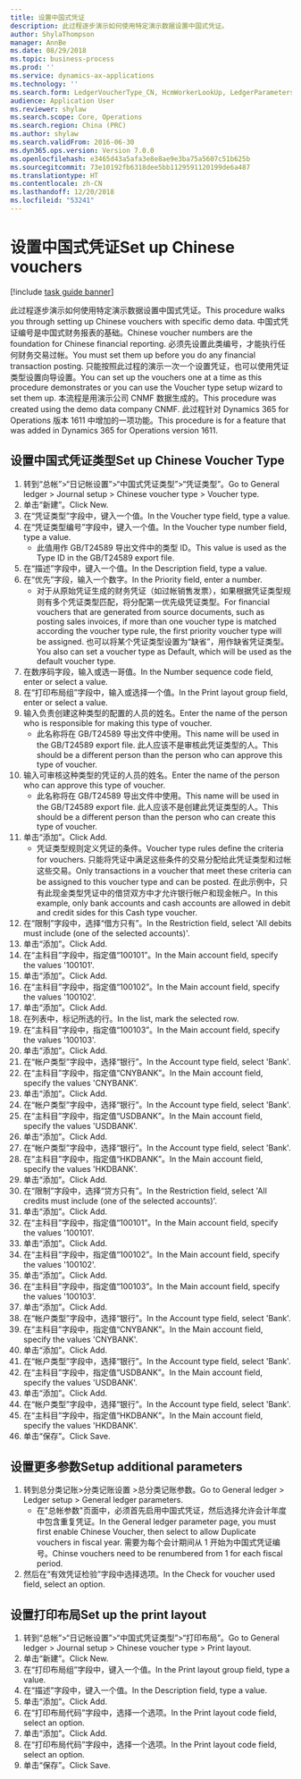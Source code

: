 ```yaml
---
title: 设置中国式凭证
description: 此过程逐步演示如何使用特定演示数据设置中国式凭证。
author: ShylaThompson
manager: AnnBe
ms.date: 08/29/2018
ms.topic: business-process
ms.prod: ''
ms.service: dynamics-ax-applications
ms.technology: ''
ms.search.form: LedgerVoucherType_CN, HcmWorkerLookUp, LedgerParameters, LedgerPrintLayoutGroup_CN
audience: Application User
ms.reviewer: shylaw
ms.search.scope: Core, Operations
ms.search.region: China (PRC)
ms.author: shylaw
ms.search.validFrom: 2016-06-30
ms.dyn365.ops.version: Version 7.0.0
ms.openlocfilehash: e3465d43a5afa3e8e8ae9e3ba75a5607c51b625b
ms.sourcegitcommit: 73e10192fb6318dee5bb1129591120199de6a487
ms.translationtype: HT
ms.contentlocale: zh-CN
ms.lasthandoff: 12/20/2018
ms.locfileid: "53241"
---
```

# <a name="set-up-chinese-vouchers"></a><span data-ttu-id="a8e13-103">设置中国式凭证</span><span class="sxs-lookup"><span data-stu-id="a8e13-103">Set up Chinese vouchers</span></span>

[!include [task guide banner](../../includes/task-guide-banner.md)]

<span data-ttu-id="a8e13-104">此过程逐步演示如何使用特定演示数据设置中国式凭证。</span><span class="sxs-lookup"><span data-stu-id="a8e13-104">This procedure walks you through setting up Chinese vouchers with specific demo data.</span></span>
<span data-ttu-id="a8e13-105">中国式凭证编号是中国式财务报表的基础。</span><span class="sxs-lookup"><span data-stu-id="a8e13-105">Chinese voucher numbers are the foundation for Chinese financial reporting.</span></span> <span data-ttu-id="a8e13-106">必须先设置此类编号，才能执行任何财务交易过帐。</span><span class="sxs-lookup"><span data-stu-id="a8e13-106">You must set them up before you do any financial transaction posting.</span></span> <span data-ttu-id="a8e13-107">只能按照此过程的演示一次一个设置凭证，也可以使用凭证类型设置向导设置。</span><span class="sxs-lookup"><span data-stu-id="a8e13-107">You can set up the vouchers one at a time as this procedure demonstrates or you can use the Voucher type setup wizard to set them up.</span></span>
<span data-ttu-id="a8e13-108">本流程是用演示公司 CNMF 数据生成的。</span><span class="sxs-lookup"><span data-stu-id="a8e13-108">This procedure was created using the demo data company CNMF.</span></span> <span data-ttu-id="a8e13-109">此过程针对 Dynamics 365 for Operations 版本 1611 中增加的一项功能。</span><span class="sxs-lookup"><span data-stu-id="a8e13-109">This procedure is for a feature that was added in Dynamics 365 for Operations version 1611.</span></span>


## <a name="set-up-chinese-voucher-type"></a><span data-ttu-id="a8e13-110">设置中国式凭证类型</span><span class="sxs-lookup"><span data-stu-id="a8e13-110">Set up Chinese Voucher Type</span></span>
1. <span data-ttu-id="a8e13-111">转到“总帐”>“日记帐设置”>“中国式凭证类型”>“凭证类型”。</span><span class="sxs-lookup"><span data-stu-id="a8e13-111">Go to General ledger > Journal setup > Chinese voucher type > Voucher type.</span></span>
2. <span data-ttu-id="a8e13-112">单击“新建”。</span><span class="sxs-lookup"><span data-stu-id="a8e13-112">Click New.</span></span>
3. <span data-ttu-id="a8e13-113">在“凭证类型”字段中，键入一个值。</span><span class="sxs-lookup"><span data-stu-id="a8e13-113">In the Voucher type field, type a value.</span></span>
4. <span data-ttu-id="a8e13-114">在“凭证类型编号”字段中，键入一个值。</span><span class="sxs-lookup"><span data-stu-id="a8e13-114">In the Voucher type number field, type a value.</span></span>
    * <span data-ttu-id="a8e13-115">此值用作 GB/T24589 导出文件中的类型 ID。</span><span class="sxs-lookup"><span data-stu-id="a8e13-115">This value is used as the Type ID in the GB/T24589 export file.</span></span>  
5. <span data-ttu-id="a8e13-116">在“描述”字段中，键入一个值。</span><span class="sxs-lookup"><span data-stu-id="a8e13-116">In the Description field, type a value.</span></span>
6. <span data-ttu-id="a8e13-117">在“优先”字段，输入一个数字。</span><span class="sxs-lookup"><span data-stu-id="a8e13-117">In the Priority field, enter a number.</span></span>
    * <span data-ttu-id="a8e13-118">对于从原始凭证生成的财务凭证（如过帐销售发票），如果根据凭证类型规则有多个凭证类型匹配，将分配第一优先级凭证类型。</span><span class="sxs-lookup"><span data-stu-id="a8e13-118">For financial vouchers that are generated from source documents, such as posting sales invoices, if more than one voucher type is matched according the voucher type rule, the first priority voucher type will be assigned.</span></span>  <span data-ttu-id="a8e13-119">也可以将某个凭证类型设置为“缺省”，用作缺省凭证类型。</span><span class="sxs-lookup"><span data-stu-id="a8e13-119">You also can set a voucher type as Default, which will be used as the default voucher type.</span></span>  
7. <span data-ttu-id="a8e13-120">在数序码字段，输入或选一哥值。</span><span class="sxs-lookup"><span data-stu-id="a8e13-120">In the Number sequence code field, enter or select a value.</span></span>
8. <span data-ttu-id="a8e13-121">在“打印布局组”字段中，输入或选择一个值。</span><span class="sxs-lookup"><span data-stu-id="a8e13-121">In the Print layout group field, enter or select a value.</span></span>
9. <span data-ttu-id="a8e13-122">输入负责创建这种类型的配置的人员的姓名。</span><span class="sxs-lookup"><span data-stu-id="a8e13-122">Enter the name of the person who is responsible for making this type of voucher.</span></span>
    * <span data-ttu-id="a8e13-123">此名称将在 GB/T24589 导出文件中使用。</span><span class="sxs-lookup"><span data-stu-id="a8e13-123">This name will be used in the GB/T24589 export file.</span></span> <span data-ttu-id="a8e13-124">此人应该不是审核此凭证类型的人。</span><span class="sxs-lookup"><span data-stu-id="a8e13-124">This should be a different person than the person who can approve this type of voucher.</span></span>  
10. <span data-ttu-id="a8e13-125">输入可审核这种类型的凭证的人员的姓名。</span><span class="sxs-lookup"><span data-stu-id="a8e13-125">Enter the name of the person who can approve this type of voucher.</span></span>
    * <span data-ttu-id="a8e13-126">此名称将在 GB/T24589 导出文件中使用。</span><span class="sxs-lookup"><span data-stu-id="a8e13-126">This name will be used in the GB/T24589 export file.</span></span> <span data-ttu-id="a8e13-127">此人应该不是创建此凭证类型的人。</span><span class="sxs-lookup"><span data-stu-id="a8e13-127">This should be a different person than the person who can create this type of voucher.</span></span>  
11. <span data-ttu-id="a8e13-128">单击“添加”。</span><span class="sxs-lookup"><span data-stu-id="a8e13-128">Click Add.</span></span>
    * <span data-ttu-id="a8e13-129">凭证类型规则定义凭证的条件。</span><span class="sxs-lookup"><span data-stu-id="a8e13-129">Voucher type rules define the criteria for vouchers.</span></span> <span data-ttu-id="a8e13-130">只能将凭证中满足这些条件的交易分配给此凭证类型和过帐这些交易。</span><span class="sxs-lookup"><span data-stu-id="a8e13-130">Only transactions in a voucher that meet these criteria can be assigned to this voucher type and can be posted.</span></span> <span data-ttu-id="a8e13-131">在此示例中，只有此现金类型凭证中的借贷双方中才允许银行帐户和现金帐户。</span><span class="sxs-lookup"><span data-stu-id="a8e13-131">In this example, only bank accounts and cash accounts are allowed in debit and credit sides for this Cash type voucher.</span></span>  
12. <span data-ttu-id="a8e13-132">在“限制”字段中，选择“借方只有”。</span><span class="sxs-lookup"><span data-stu-id="a8e13-132">In the Restriction field, select 'All debits must include (one of the selected accounts)'.</span></span>
13. <span data-ttu-id="a8e13-133">单击“添加”。</span><span class="sxs-lookup"><span data-stu-id="a8e13-133">Click Add.</span></span>
14. <span data-ttu-id="a8e13-134">在“主科目”字段中，指定值“100101”。</span><span class="sxs-lookup"><span data-stu-id="a8e13-134">In the Main account field, specify the values '100101'.</span></span>
15. <span data-ttu-id="a8e13-135">单击“添加”。</span><span class="sxs-lookup"><span data-stu-id="a8e13-135">Click Add.</span></span>
16. <span data-ttu-id="a8e13-136">在“主科目”字段中，指定值“100102”。</span><span class="sxs-lookup"><span data-stu-id="a8e13-136">In the Main account field, specify the values '100102'.</span></span>
17. <span data-ttu-id="a8e13-137">单击“添加”。</span><span class="sxs-lookup"><span data-stu-id="a8e13-137">Click Add.</span></span>
18. <span data-ttu-id="a8e13-138">在列表中，标记所选的行。</span><span class="sxs-lookup"><span data-stu-id="a8e13-138">In the list, mark the selected row.</span></span>
19. <span data-ttu-id="a8e13-139">在“主科目”字段中，指定值“100103”。</span><span class="sxs-lookup"><span data-stu-id="a8e13-139">In the Main account field, specify the values '100103'.</span></span>
20. <span data-ttu-id="a8e13-140">单击“添加”。</span><span class="sxs-lookup"><span data-stu-id="a8e13-140">Click Add.</span></span>
21. <span data-ttu-id="a8e13-141">在“帐户类型”字段中，选择“银行”。</span><span class="sxs-lookup"><span data-stu-id="a8e13-141">In the Account type field, select 'Bank'.</span></span>
22. <span data-ttu-id="a8e13-142">在“主科目”字段中，指定值“CNYBANK”。</span><span class="sxs-lookup"><span data-stu-id="a8e13-142">In the Main account field, specify the values 'CNYBANK'.</span></span>
23. <span data-ttu-id="a8e13-143">单击“添加”。</span><span class="sxs-lookup"><span data-stu-id="a8e13-143">Click Add.</span></span>
24. <span data-ttu-id="a8e13-144">在“帐户类型”字段中，选择“银行”。</span><span class="sxs-lookup"><span data-stu-id="a8e13-144">In the Account type field, select 'Bank'.</span></span>
25. <span data-ttu-id="a8e13-145">在“主科目”字段中，指定值“USDBANK”。</span><span class="sxs-lookup"><span data-stu-id="a8e13-145">In the Main account field, specify the values 'USDBANK'.</span></span>
26. <span data-ttu-id="a8e13-146">单击“添加”。</span><span class="sxs-lookup"><span data-stu-id="a8e13-146">Click Add.</span></span>
27. <span data-ttu-id="a8e13-147">在“帐户类型”字段中，选择“银行”。</span><span class="sxs-lookup"><span data-stu-id="a8e13-147">In the Account type field, select 'Bank'.</span></span>
28. <span data-ttu-id="a8e13-148">在“主科目”字段中，指定值“HKDBANK”。</span><span class="sxs-lookup"><span data-stu-id="a8e13-148">In the Main account field, specify the values 'HKDBANK'.</span></span>
29. <span data-ttu-id="a8e13-149">单击“添加”。</span><span class="sxs-lookup"><span data-stu-id="a8e13-149">Click Add.</span></span>
30. <span data-ttu-id="a8e13-150">在“限制”字段中，选择“贷方只有”。</span><span class="sxs-lookup"><span data-stu-id="a8e13-150">In the Restriction field, select 'All credits must include (one of the selected accounts)'.</span></span>
31. <span data-ttu-id="a8e13-151">单击“添加”。</span><span class="sxs-lookup"><span data-stu-id="a8e13-151">Click Add.</span></span>
32. <span data-ttu-id="a8e13-152">在“主科目”字段中，指定值“100101”。</span><span class="sxs-lookup"><span data-stu-id="a8e13-152">In the Main account field, specify the values '100101'.</span></span>
33. <span data-ttu-id="a8e13-153">单击“添加”。</span><span class="sxs-lookup"><span data-stu-id="a8e13-153">Click Add.</span></span>
34. <span data-ttu-id="a8e13-154">在“主科目”字段中，指定值“100102”。</span><span class="sxs-lookup"><span data-stu-id="a8e13-154">In the Main account field, specify the values '100102'.</span></span>
35. <span data-ttu-id="a8e13-155">单击“添加”。</span><span class="sxs-lookup"><span data-stu-id="a8e13-155">Click Add.</span></span>
36. <span data-ttu-id="a8e13-156">在“主科目”字段中，指定值“100103”。</span><span class="sxs-lookup"><span data-stu-id="a8e13-156">In the Main account field, specify the values '100103'.</span></span>
37. <span data-ttu-id="a8e13-157">单击“添加”。</span><span class="sxs-lookup"><span data-stu-id="a8e13-157">Click Add.</span></span>
38. <span data-ttu-id="a8e13-158">在“帐户类型”字段中，选择“银行”。</span><span class="sxs-lookup"><span data-stu-id="a8e13-158">In the Account type field, select 'Bank'.</span></span>
39. <span data-ttu-id="a8e13-159">在“主科目”字段中，指定值“CNYBANK”。</span><span class="sxs-lookup"><span data-stu-id="a8e13-159">In the Main account field, specify the values 'CNYBANK'.</span></span>
40. <span data-ttu-id="a8e13-160">单击“添加”。</span><span class="sxs-lookup"><span data-stu-id="a8e13-160">Click Add.</span></span>
41. <span data-ttu-id="a8e13-161">在“帐户类型”字段中，选择“银行”。</span><span class="sxs-lookup"><span data-stu-id="a8e13-161">In the Account type field, select 'Bank'.</span></span>
42. <span data-ttu-id="a8e13-162">在“主科目”字段中，指定值“USDBANK”。</span><span class="sxs-lookup"><span data-stu-id="a8e13-162">In the Main account field, specify the values 'USDBANK'.</span></span>
43. <span data-ttu-id="a8e13-163">单击“添加”。</span><span class="sxs-lookup"><span data-stu-id="a8e13-163">Click Add.</span></span>
44. <span data-ttu-id="a8e13-164">在“帐户类型”字段中，选择“银行”。</span><span class="sxs-lookup"><span data-stu-id="a8e13-164">In the Account type field, select 'Bank'.</span></span>
45. <span data-ttu-id="a8e13-165">在“主科目”字段中，指定值“HKDBANK”。</span><span class="sxs-lookup"><span data-stu-id="a8e13-165">In the Main account field, specify the values 'HKDBANK'.</span></span>
46. <span data-ttu-id="a8e13-166">单击“保存”。</span><span class="sxs-lookup"><span data-stu-id="a8e13-166">Click Save.</span></span>

## <a name="setup-additional-parameters"></a><span data-ttu-id="a8e13-167">设置更多参数</span><span class="sxs-lookup"><span data-stu-id="a8e13-167">Setup additional parameters</span></span>
1. <span data-ttu-id="a8e13-168">转到总分类记账>分类记账设置 >总分类记账参数。</span><span class="sxs-lookup"><span data-stu-id="a8e13-168">Go to General ledger > Ledger setup > General ledger parameters.</span></span>
    * <span data-ttu-id="a8e13-169">在"总帐参数"页面中，必须首先启用中国式凭证，然后选择允许会计年度中包含重复凭证。</span><span class="sxs-lookup"><span data-stu-id="a8e13-169">In the General ledger parameter page, you must first enable Chinese Voucher, then select to allow Duplicate vouchers in fiscal year.</span></span> <span data-ttu-id="a8e13-170">需要为每个会计期间从 1 开始为中国式凭证编号。</span><span class="sxs-lookup"><span data-stu-id="a8e13-170">Chinse vouchers need to be renumbered from 1 for each fiscal period.</span></span>  
2. <span data-ttu-id="a8e13-171">然后在“有效凭证检验”字段中选择选项。</span><span class="sxs-lookup"><span data-stu-id="a8e13-171">In the Check for voucher used field, select an option.</span></span>

## <a name="set-up-the-print-layout"></a><span data-ttu-id="a8e13-172">设置打印布局</span><span class="sxs-lookup"><span data-stu-id="a8e13-172">Set up the print layout</span></span>
1. <span data-ttu-id="a8e13-173">转到“总帐”>“日记帐设置”>“中国式凭证类型”>“打印布局”。</span><span class="sxs-lookup"><span data-stu-id="a8e13-173">Go to General ledger > Journal setup > Chinese voucher type > Print layout.</span></span>
2. <span data-ttu-id="a8e13-174">单击“新建”。</span><span class="sxs-lookup"><span data-stu-id="a8e13-174">Click New.</span></span>
3. <span data-ttu-id="a8e13-175">在“打印布局组”字段中，键入一个值。</span><span class="sxs-lookup"><span data-stu-id="a8e13-175">In the Print layout group field, type a value.</span></span>
4. <span data-ttu-id="a8e13-176">在“描述”字段中，键入一个值。</span><span class="sxs-lookup"><span data-stu-id="a8e13-176">In the Description field, type a value.</span></span>
5. <span data-ttu-id="a8e13-177">单击“添加”。</span><span class="sxs-lookup"><span data-stu-id="a8e13-177">Click Add.</span></span>
6. <span data-ttu-id="a8e13-178">在“打印布局代码”字段中，选择一个选项。</span><span class="sxs-lookup"><span data-stu-id="a8e13-178">In the Print layout code field, select an option.</span></span>
7. <span data-ttu-id="a8e13-179">单击“添加”。</span><span class="sxs-lookup"><span data-stu-id="a8e13-179">Click Add.</span></span>
8. <span data-ttu-id="a8e13-180">在“打印布局代码”字段中，选择一个选项。</span><span class="sxs-lookup"><span data-stu-id="a8e13-180">In the Print layout code field, select an option.</span></span>
9. <span data-ttu-id="a8e13-181">单击“保存”。</span><span class="sxs-lookup"><span data-stu-id="a8e13-181">Click Save.</span></span>

